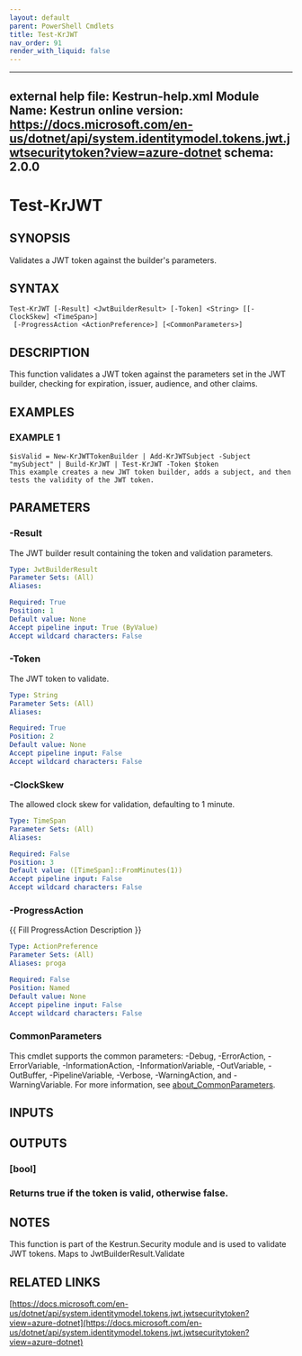 ```yaml
---
layout: default
parent: PowerShell Cmdlets
title: Test-KrJWT
nav_order: 91
render_with_liquid: false
---
```

---
external help file: Kestrun-help.xml
Module Name: Kestrun
online version: https://docs.microsoft.com/en-us/dotnet/api/system.identitymodel.tokens.jwt.jwtsecuritytoken?view=azure-dotnet
schema: 2.0.0
---

# Test-KrJWT

## SYNOPSIS
Validates a JWT token against the builder's parameters.

## SYNTAX

```
Test-KrJWT [-Result] <JwtBuilderResult> [-Token] <String> [[-ClockSkew] <TimeSpan>]
 [-ProgressAction <ActionPreference>] [<CommonParameters>]
```

## DESCRIPTION
This function validates a JWT token against the parameters set in the JWT builder, checking for expiration, issuer, audience, and other claims.

## EXAMPLES

### EXAMPLE 1
```
$isValid = New-KrJWTTokenBuilder | Add-KrJWTSubject -Subject "mySubject" | Build-KrJWT | Test-KrJWT -Token $token
This example creates a new JWT token builder, adds a subject, and then tests the validity of the JWT token.
```

## PARAMETERS

### -Result
The JWT builder result containing the token and validation parameters.

```yaml
Type: JwtBuilderResult
Parameter Sets: (All)
Aliases:

Required: True
Position: 1
Default value: None
Accept pipeline input: True (ByValue)
Accept wildcard characters: False
```

### -Token
The JWT token to validate.

```yaml
Type: String
Parameter Sets: (All)
Aliases:

Required: True
Position: 2
Default value: None
Accept pipeline input: False
Accept wildcard characters: False
```

### -ClockSkew
The allowed clock skew for validation, defaulting to 1 minute.

```yaml
Type: TimeSpan
Parameter Sets: (All)
Aliases:

Required: False
Position: 3
Default value: ([TimeSpan]::FromMinutes(1))
Accept pipeline input: False
Accept wildcard characters: False
```

### -ProgressAction
{{ Fill ProgressAction Description }}

```yaml
Type: ActionPreference
Parameter Sets: (All)
Aliases: proga

Required: False
Position: Named
Default value: None
Accept pipeline input: False
Accept wildcard characters: False
```

### CommonParameters
This cmdlet supports the common parameters: -Debug, -ErrorAction, -ErrorVariable, -InformationAction, -InformationVariable, -OutVariable, -OutBuffer, -PipelineVariable, -Verbose, -WarningAction, and -WarningVariable. For more information, see [about_CommonParameters](http://go.microsoft.com/fwlink/?LinkID=113216).

## INPUTS

## OUTPUTS

### [bool]
### Returns true if the token is valid, otherwise false.
## NOTES
This function is part of the Kestrun.Security module and is used to validate JWT tokens.
Maps to JwtBuilderResult.Validate

## RELATED LINKS

[https://docs.microsoft.com/en-us/dotnet/api/system.identitymodel.tokens.jwt.jwtsecuritytoken?view=azure-dotnet](https://docs.microsoft.com/en-us/dotnet/api/system.identitymodel.tokens.jwt.jwtsecuritytoken?view=azure-dotnet)

